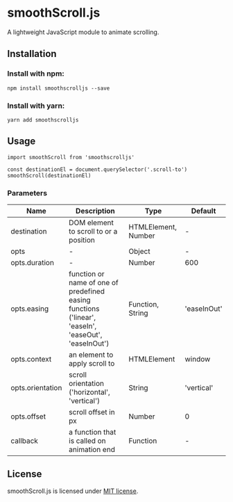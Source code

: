 # smoothScroll.js
A lightweight JavaScript module to animate scrolling.

## Installation

### Install with npm:
```
npm install smoothscrolljs --save
```

### Install with yarn:
```
yarn add smoothscrolljs
```

## Usage
```
import smoothScroll from 'smoothscrolljs'

const destinationEl = document.querySelector('.scroll-to')
smoothScroll(destinationEl)
```

### Parameters
| Name | Description | Type | Default |
| ---- | ----------- | ---- | ------- |
| destination | DOM element to scroll to or a position | HTMLElement, Number | - |
| opts | - | Object | - |
| opts.duration | - | Number | 600 |
| opts.easing | function or name of one of predefined easing functions ('linear', 'easeIn', 'easeOut', 'easeInOut') | Function, String | 'easeInOut' |
| opts.context | an element to apply scroll to | HTMLElement | window |
| opts.orientation | scroll orientation ('horizontal', 'vertical') | String | 'vertical' |
| opts.offset | scroll offset in px | Number | 0 |
| callback | a function that is called on animation end | Function | - | 


## License
smoothScroll.js is licensed under [MIT license](https://opensource.org/licenses/MIT).
